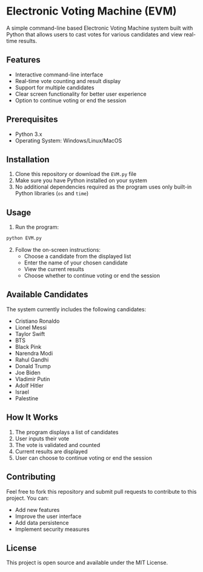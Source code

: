 # Electronic Voting Machine (EVM)

A simple command-line based Electronic Voting Machine system built with Python that allows users to cast votes for various candidates and view real-time results.

## Features

- Interactive command-line interface
- Real-time vote counting and result display
- Support for multiple candidates
- Clear screen functionality for better user experience
- Option to continue voting or end the session

## Prerequisites

- Python 3.x
- Operating System: Windows/Linux/MacOS

## Installation

1. Clone this repository or download the `EVM.py` file
2. Make sure you have Python installed on your system
3. No additional dependencies required as the program uses only built-in Python libraries (`os` and `time`)

## Usage

1. Run the program:
```bash
python EVM.py
```

2. Follow the on-screen instructions:
   - Choose a candidate from the displayed list
   - Enter the name of your chosen candidate
   - View the current results
   - Choose whether to continue voting or end the session

## Available Candidates

The system currently includes the following candidates:
- Cristiano Ronaldo
- Lionel Messi
- Taylor Swift
- BTS
- Black Pink
- Narendra Modi
- Rahul Gandhi
- Donald Trump
- Joe Biden
- Vladimir Putin
- Adolf Hitler
- Israel
- Palestine

## How It Works

1. The program displays a list of candidates
2. User inputs their vote
3. The vote is validated and counted
4. Current results are displayed
5. User can choose to continue voting or end the session

## Contributing

Feel free to fork this repository and submit pull requests to contribute to this project. You can:
- Add new features
- Improve the user interface
- Add data persistence
- Implement security measures

## License

This project is open source and available under the MIT License. 